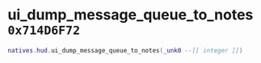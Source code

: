 # ui_dump_message_queue_to_notes `0x714D6F72`

```lua
natives.hud.ui_dump_message_queue_to_notes(_unk0 --[[ integer ]])
```